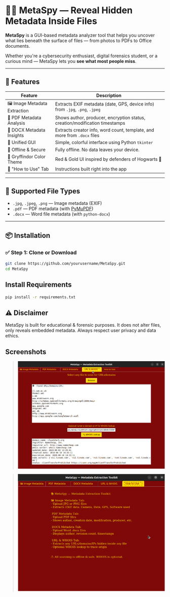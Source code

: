 # 🕵️‍♂️ MetaSpy — Reveal Hidden Metadata Inside Files

**MetaSpy** is a GUI-based metadata analyzer tool that helps you uncover what lies beneath the surface of files — from photos to PDFs to Office documents.

Whether you're a cybersecurity enthusiast, digital forensics student, or a curious mind — MetaSpy lets you **see what most people miss**.

---

## 🚀 Features

| Feature                              | Description                                                                 |
| ------------------------------------ | --------------------------------------------------------------------------- |
| 🖼️ Image Metadata Extraction         | Extracts EXIF metadata (date, GPS, device info) from `.jpg`, `.png`, `.jpeg` |
| 📄 PDF Metadata Analysis             | Shows author, producer, encryption status, creation/modification timestamps |
| 📄 DOCX Metadata Insights            | Extracts creator info, word count, template, and more from `.docx` files     |
| 🧾 Unified GUI                       | Simple, colorful interface using Python `tkinter`                            |
| 🧠 Offline & Secure                  | Fully offline. No data leaves your device.                                  |
| 🎨 Gryffindor Color Theme            | Red & Gold UI inspired by defenders of Hogwarts 🔐                          |
| 📖 "How to Use" Tab                  | Instructions built right into the app                                        |

---

## 📸 Supported File Types

- `.jpg`, `.jpeg`, `.png` — Image metadata (EXIF)
- `.pdf` — PDF metadata (with [PyMuPDF](https://pymupdf.readthedocs.io/))
- `.docx` — Word file metadata (with `python-docx`)

---

## 📦 Installation

### ✅ Step 1: Clone or Download

```bash
git clone https://github.com/yourusername/MetaSpy.git
cd MetaSpy
```

## Install Requirements
```bash
pip install -r requirements.txt
```

## ⚠️ Disclaimer

MetaSpy is built for educational & forensic purposes. It does not alter files, only reveals embedded metadata. Always respect user privacy and data ethics.



## Screenshots

> ![Screenshot](Screenshot1.png)

> ![Screenshot](Screenshot2.png)
